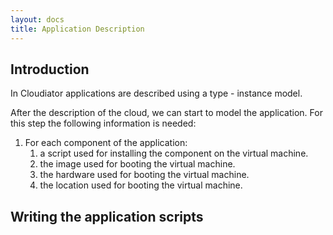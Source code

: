 ```yaml
---
layout: docs
title: Application Description
---
```


## Introduction

In Cloudiator applications are described using a type - instance model.

After the description of the cloud, we can start to model the application.
For this step the following information is needed:

1. For each component of the application:
    1. a script used for installing the component on the virtual machine.
    2. the image used for booting the virtual machine.
    3. the hardware used for booting the virtual machine.
    4. the location used for booting the virtual machine.
    
## Writing the application scripts


    
